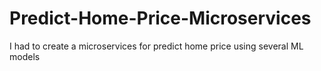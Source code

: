 # Predict-Home-Price-Microservices
I had to create a microservices for predict home price using several ML models

